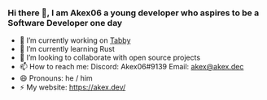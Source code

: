 ### Hi there 👋, I am Akex06 a young developer who aspires to be a Software Developer one day

- 🔭 I’m currently working on [Tabby](https://tabbybot.xyz/)
- 🌱 I’m currently learning Rust
- 👯 I’m looking to collaborate with open source projects
- 📫 How to reach me: Discord: Akex06#9139 Email: akex@akex.dec
- 😄 Pronouns: he / him
- ⚡ My website: https://akex.dev/ 
